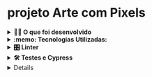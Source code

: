 # projeto Arte com Pixels

<details>
<summary><strong>👨‍💻 O que foi desenvolvido</strong></summary><br />
Neste projeto: implementado um editor de arte com pixels em que a pessoa usuária poderá escolher uma cor em uma paleta de cores e poderá pintar o que quiser em um quadro branco 🎨 🧑‍🎨
- Ele já está pronto e rodando neste link:
[https://portifolio-wheat-mu-48.vercel.app/](https://frontend-pixels-art.vercel.app/)

 </details>

<details>
  <summary><strong>:memo: Tecnologias Utilizadas:</strong></summary><br />

- Javascript
- CSS
- HTML

</details>

<details>
  <summary><strong>🎛 Linter</strong></summary><br />

Para garantir a qualidade do código: linters `ESLint` e `StyleLint`.
O código está alinhado com as boas práticas de desenvolvimento, sendo mais legível e de fácil manutenção!
  Para rodar o `ESLint` e o `StyleLint` localmente no projeto, execute os comandos abaixo:

  1. Para avaliar se os arquivos com a extensão `CSS` estão com o padrão correto

```bash
npm run lint:styles
```

  2. Para avaliar se os arquivos com a extensão `JS` estão com o padrão correto

```bash
npm run lint
```
</details>

<details>
  <summary><strong>🛠 Testes e Cypress</strong></summary><br />

O Cypress é uma ferramenta de teste de front-end desenvolvida para a web. Antes de utilizá-lo, certifique-se de ter executado o comando `npm install` dentro do projeto.

Você pode rodar o Cypress localmente para verificar se seus requisitos estão passando, para isso execute um dos seguintes comandos:

1. Para executar os testes apenas no terminal:

```bash
npm test
```

2. Para executar os testes e vê-los rodando em uma janela de navegador:

```bash
npm run cypress:open
```
</details>

<details>
# Projeto Paleta de Cores e Quadro de Pixels

## Funcionalidades Implementadas

### 1. Título "Paleta de Cores"

- Adicionado o título "Paleta de Cores" com a tag `<h1>` e id `title`.

### 2. Paleta de Cores

- Criada uma paleta de cores com quatro opções distintas.
- A paleta possui o id `color-palette` e cada cor individual possui a classe `color`.
- Cores com fundo correspondente e borda preta sólida.
- Posicionada abaixo do título "Paleta de Cores".

### 3. Primeira Cor da Paleta

- Adicionada a cor preta como a primeira cor na paleta.

### 4. Botão para Cores Aleatórias

- Implementado botão com id `button-random-color` para gerar cores aleatórias na paleta.
- A primeira cor permanece preta.

### 5. Salvando Paleta no LocalStorage

- Implementada função para salvar a paleta gerada aleatoriamente no LocalStorage com chave `colorPalette`.
- Paleta é restaurada ao recarregar a página.

### 6. Quadro de Pixels 5x5

- Adicionado um quadro de pixels 5x5 com id `pixel-board`.
- Cada pixel possui a classe `pixel` e inicialmente é branco.
- Posicionado abaixo da paleta de cores.

### 7. Estilo dos Pixels

- Cada pixel do quadro tem 40x40px de dimensão e borda preta sólida de 1px.

### 8. Cor Inicial Selecionada na Paleta

- A cor preta é selecionada inicialmente na paleta (classe `selected`).

### 9. Seleção de Cor na Paleta

- Implementada função para selecionar uma única cor na paleta (`selected`).
- A cor previamente selecionada perde a classe `selected`.

### 10. Preenchimento de Pixels

- Implementada função para preencher um pixel do quadro com a cor selecionada na paleta.

### 11. Botão para Limpar o Quadro

- Adicionado botão com id `clear-board` para limpar todos os pixels do quadro, deixando-os brancos.

### 12. Salvando e Recuperando Desenho no LocalStorage

- Implementada função para salvar e recuperar o desenho atual do quadro no LocalStorage com chave `pixelBoard`.
- Desenho é restaurado ao recarregar a página.

## Como Executar o Projeto

1. Clone o repositório.
2. Abra o arquivo `index.html` no seu navegador.
3. Interaja com a paleta de cores e o quadro de pixels conforme as funcionalidades descritas.


</details>

